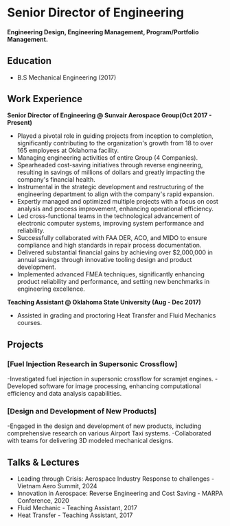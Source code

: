 # Senior Director of Engineering

#### Engineering Design,  Engineering Management, Program/Portfolio Management.

## Education
- B.S Mechanical Engineering (2017)

## Work Experience
**Senior Director of Engineering @ Sunvair Aerospace Group(Oct 2017 - Present)**
- Played a pivotal role in guiding projects from inception to completion, significantly contributing to the organization's growth from 18 to over 165 employees at Oklahoma facility.
- Managing engineering activities of entire Group (4 Companies).
- Spearheaded cost-saving initiatives through reverse engineering, resulting in savings of millions of dollars and greatly impacting the company's financial health.
- Instrumental in the strategic development and restructuring of the engineering department to align with the company's rapid expansion.
- Expertly managed and optimized multiple projects with a focus on cost analysis and process improvement, enhancing operational efficiency.
- Led cross-functional teams in the technological advancement of electronic computer systems, improving system performance and reliability.
- Successfully collaborated with FAA DER, ACO, and MIDO to ensure compliance and high standards in repair process documentation.
- Delivered substantial financial gains by achieving over $2,000,000 in annual savings through innovative tooling design and product development.
- Implemented advanced FMEA techniques, significantly enhancing product reliability and performance, and setting new benchmarks in engineering excellence.


**Teaching Assistant @ Oklahoma State University (Aug - Dec 2017)**
- Assisted in grading and proctoring Heat Transfer and Fluid Mechanics courses.

## Projects
### [Fuel Injection Research in Supersonic Crossflow]
-Investigated fuel injection in supersonic crossflow for scramjet engines. 
-Developed software for image processing, enhancing computational efficiency and data analysis capabilities.

### [Design and Development of New Products]
-Engaged in the design and development of new products, including comprehensive research on various Airport Taxi systems. 
-Collaborated with teams for delivering 3D modeled mechanical designs.

## Talks & Lectures
- Leading through Crisis: Aerospace Industry Response to challenges - Vietnam Aero Summit, 2024
- Innovation in Aerospace: Reverse Engineering and Cost Saving - MARPA Conference, 2020
- Fluid Mechanic - Teaching Assistant, 2017
- Heat Transfer - Teaching Assistant, 2017

